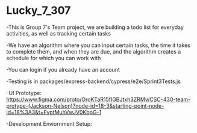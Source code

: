 # Lucky_7_307

-This is Group 7's Team project, we are building a todo list for everyday activities, as well as tracking certain tasks

-We have an algorithm where you can input certain tasks, the time it takes to complete them, and when they are due, and the algorithm creates a schedule for which you can work with

-You can login if you already have an account

-Testing is in packages/express-backend/cypress/e2e/Sprint3Tests.js

-UI Prototype: https://www.figma.com/proto/OroKTaR15fIGBJtxh3ZRMv/CSC-430-team-protype-(Jackson-Nelson)?node-id=18-3&starting-point-node-id=18%3A3&t=FvptMuhVwJV0KbpG-1

-Development Enviornment Setup:
